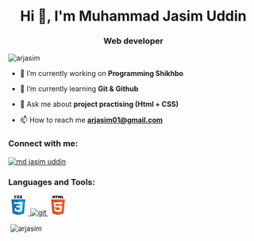 <h1 align="center">Hi 👋, I'm Muhammad Jasim Uddin</h1>
<h3 align="center">Web developer</h3>

<p align="left"> <img src="https://komarev.com/ghpvc/?username=arjasim&label=Profile%20views&color=0e75b6&style=flat" alt="arjasim" /> </p>

- 🔭 I’m currently working on **Programming Shikhbo**

- 🌱 I’m currently learning **Git & Github**

- 💬 Ask me about **project practising (Html + CSS)**

- 📫 How to reach me **arjasim01@gmail.com**

<h3 align="left">Connect with me:</h3>
<p align="left">
<a href="https://fb.com/md jasim uddin" target="blank"><img align="center" src="https://raw.githubusercontent.com/rahuldkjain/github-profile-readme-generator/master/src/images/icons/Social/facebook.svg" alt="md jasim uddin" height="30" width="40" /></a>
</p>

<h3 align="left">Languages and Tools:</h3>
<p align="left"> <a href="https://www.w3schools.com/css/" target="_blank" rel="noreferrer"> <img src="https://raw.githubusercontent.com/devicons/devicon/master/icons/css3/css3-original-wordmark.svg" alt="css3" width="40" height="40"/> </a> <a href="https://git-scm.com/" target="_blank" rel="noreferrer"> <img src="https://www.vectorlogo.zone/logos/git-scm/git-scm-icon.svg" alt="git" width="40" height="40"/> </a> <a href="https://www.w3.org/html/" target="_blank" rel="noreferrer"> <img src="https://raw.githubusercontent.com/devicons/devicon/master/icons/html5/html5-original-wordmark.svg" alt="html5" width="40" height="40"/> </a> </p>

<p>&nbsp;<img align="center" src="https://github-readme-stats.vercel.app/api?username=arjasim&show_icons=true&locale=en" alt="arjasim" /></p>
